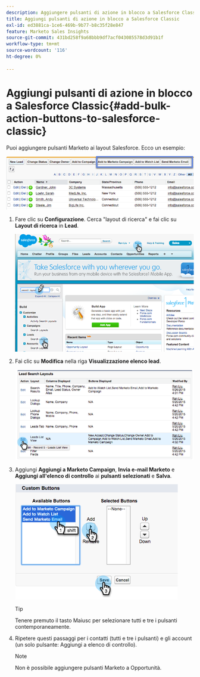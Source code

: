 ```yaml
---
description: Aggiungere pulsanti di azione in blocco a Salesforce Classic - Documentazione di Marketo - Documentazione del prodotto
title: Aggiungi pulsanti di azione in blocco a Salesforce Classic
exl-id: ed3881ca-1ce6-469b-9b77-b8c35f28e847
feature: Marketo Sales Insights
source-git-commit: 431bd258f9a68bbb9df7acf043085578d3d91b1f
workflow-type: tm+mt
source-wordcount: '116'
ht-degree: 0%

---
```


# Aggiungi pulsanti di azione in blocco a Salesforce Classic{#add-bulk-action-buttons-to-salesforce-classic}

Puoi aggiungere pulsanti Marketo ai layout Salesforce. Ecco un esempio:

![](assets/add-bulk-action-buttons-to-salesforce-classic-1.png)

1. Fare clic su **Configurazione**. Cerca &quot;layout di ricerca&quot; e fai clic su **Layout di ricerca** in **Lead**.

   ![](assets/add-bulk-action-buttons-to-salesforce-classic-2.png)

1. Fai clic su **Modifica** nella riga **Visualizzazione elenco lead**.

   ![](assets/add-bulk-action-buttons-to-salesforce-classic-3.png)

1. Aggiungi **Aggiungi a Marketo Campaign**, **Invia e-mail Marketo** e **Aggiungi all&#39;elenco di controllo** ai **pulsanti selezionati** e **Salva**.

   ![](assets/add-bulk-action-buttons-to-salesforce-classic-4.png)

   >[!TIP]
   >
   >Tenere premuto il tasto Maiusc per selezionare tutti e tre i pulsanti contemporaneamente.

1. Ripetere questi passaggi per i contatti (tutti e tre i pulsanti) e gli account (un solo pulsante: Aggiungi a elenco di controllo).

   >[!NOTE]
   >
   >Non è possibile aggiungere pulsanti Marketo a Opportunità.
